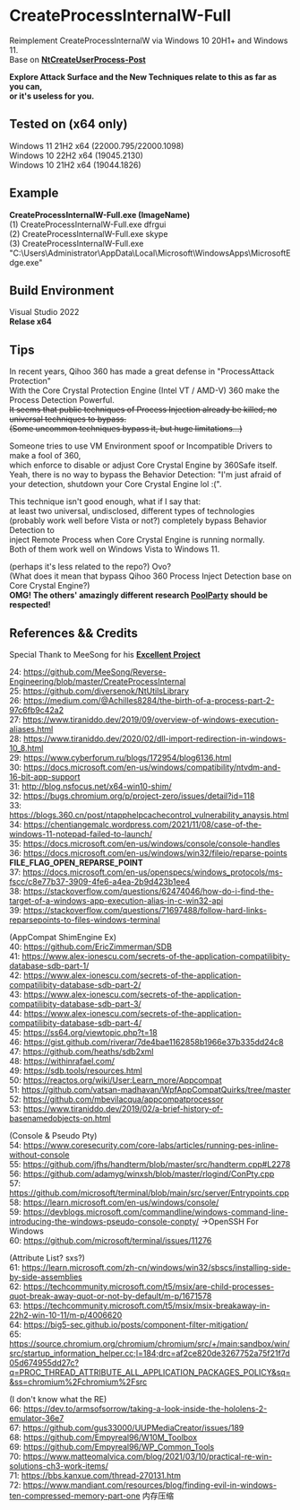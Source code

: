 # CreateProcessInternalW-Full  
Reimplement CreateProcessInternalW via Windows 10 20H1+ and Windows 11.   
Base on [__NtCreateUserProcess-Post__](https://github.com/je5442804/NtCreateUserProcess-Post)  
  
__Explore Attack Surface and the New Techniques relate to this as far as you can,__  
__or it's useless for you.__  

## Tested on (x64 only)  
Windows 11 21H2 x64 (22000.795/22000.1098)  
Windows 10 22H2 x64 (19045.2130)  
Windows 10 21H2 x64 (19044.1826)  

## Example
__CreateProcessInternalW-Full.exe  (ImageName)__  
(1) CreateProcessInternalW-Full.exe dfrgui  
(2) CreateProcessInternalW-Full.exe skype  
(3) CreateProcessInternalW-Full.exe "C:\Users\Administrator\AppData\Local\Microsoft\WindowsApps\MicrosoftEdge.exe"  

## Build Environment  
Visual Studio 2022  
__Relase x64__  

## Tips
In recent years, Qihoo 360 has made a great defense in "ProcessAttack Protection"  
With the Core Crystal Protection Engine (Intel VT / AMD-V) 360 make the Process Detection Powerful.  
~~It seems that public techniques of Process Injection already be killed, no universal techniques to bypass.~~  
~~(Some uncommon techniques bypass it, but huge limitations...)~~  

Someone tries to use VM Environment spoof or Incompatible Drivers to make a fool of 360,  
which enforce to disable or adjust Core Crystal Engine by 360Safe itself.  
Yeah, there is no way to bypass the Behavior Detection: "I'm just afraid of your detection, shutdown your Core Crystal Engine lol :(".  

This technique isn't good enough, what if I say that:  
at least two universal, undisclosed, different types of technologies (probably work well before Vista or not?) completely bypass Behavior Detection to  
inject Remote Process when Core Crystal Engine is running normally.  
Both of them work well on Windows Vista to Windows 11.  
  
(perhaps it's less related to the repo?)  Ovo?  
(What does it mean that bypass Qihoo 360 Process Inject Detection base on Core Crystal Engine?)  
__OMG! The others' amazingly different research [PoolParty](https://github.com/SafeBreach-Labs/PoolParty) should be respected!__  
  
## References && Credits  
Special Thank to MeeSong for his [__Excellent Project__](https://github.com/MeeSong/Reverse-Engineering/tree/master/CreateProcessInternal)  
  
24: https://github.com/MeeSong/Reverse-Engineering/blob/master/CreateProcessInternal  
25: https://github.com/diversenok/NtUtilsLibrary  
26: https://medium.com/@Achilles8284/the-birth-of-a-process-part-2-97c6fb9c42a2  
27: https://www.tiraniddo.dev/2019/09/overview-of-windows-execution-aliases.html  
28: https://www.tiraniddo.dev/2020/02/dll-import-redirection-in-windows-10_8.html  
29: https://www.cyberforum.ru/blogs/172954/blog6136.html  
30: https://docs.microsoft.com/en-us/windows/compatibility/ntvdm-and-16-bit-app-support  
31: http://blog.nsfocus.net/x64-win10-shim/  
32: https://bugs.chromium.org/p/project-zero/issues/detail?id=118  
33: https://blogs.360.cn/post/ntapphelpcachecontrol_vulnerability_anaysis.html  
34: https://chentiangemalc.wordpress.com/2021/11/08/case-of-the-windows-11-notepad-failed-to-launch/  
35: https://docs.microsoft.com/en-us/windows/console/console-handles  
36: https://docs.microsoft.com/en-us/windows/win32/fileio/reparse-points __FILE_FLAG_OPEN_REPARSE_POINT__  
37: https://docs.microsoft.com/en-us/openspecs/windows_protocols/ms-fscc/c8e77b37-3909-4fe6-a4ea-2b9d423b1ee4  
38: https://stackoverflow.com/questions/62474046/how-do-i-find-the-target-of-a-windows-app-execution-alias-in-c-win32-api  
39: https://stackoverflow.com/questions/71697488/follow-hard-links-reparsepoints-to-files-windows-terminal  
  
(AppCompat ShimEngine Ex)  
40: https://github.com/EricZimmerman/SDB  
41: https://www.alex-ionescu.com/secrets-of-the-application-compatilibity-database-sdb-part-1/  
42: https://www.alex-ionescu.com/secrets-of-the-application-compatilibity-database-sdb-part-2/  
43: https://www.alex-ionescu.com/secrets-of-the-application-compatilibity-database-sdb-part-3/  
44: https://www.alex-ionescu.com/secrets-of-the-application-compatilibity-database-sdb-part-4/  
45: https://ss64.org/viewtopic.php?t=18  
46: https://gist.github.com/riverar/7de4bae1162858b1966e37b335dd24c8  
47: https://github.com/heaths/sdb2xml  
48: https://withinrafael.com/  
49: https://sdb.tools/resources.html  
50: https://reactos.org/wiki/User:Learn_more/Appcompat  
51: https://github.com/vatsan-madhavan/WpfAppCompatQuirks/tree/master  
52: https://github.com/mbevilacqua/appcompatprocessor  
53: https://www.tiraniddo.dev/2019/02/a-brief-history-of-basenamedobjects-on.html  
  
(Console & Pseudo Pty)  
54: https://www.coresecurity.com/core-labs/articles/running-pes-inline-without-console  
55: https://github.com/jfhs/handterm/blob/master/src/handterm.cpp#L2278  
56: https://github.com/adamyg/winxsh/blob/master/rlogind/ConPty.cpp  
57: https://github.com/microsoft/terminal/blob/main/src/server/Entrypoints.cpp  
58: https://learn.microsoft.com/en-us/windows/console/  
59: https://devblogs.microsoft.com/commandline/windows-command-line-introducing-the-windows-pseudo-console-conpty/  ->OpenSSH For Windows  
60: https://github.com/microsoft/terminal/issues/11276  
  
(Attribute List? sxs?)   
61: https://learn.microsoft.com/zh-cn/windows/win32/sbscs/installing-side-by-side-assemblies  
62: https://techcommunity.microsoft.com/t5/msix/are-child-processes-quot-break-away-quot-or-not-by-default/m-p/1671578  
63: https://techcommunity.microsoft.com/t5/msix/msix-breakaway-in-22h2-win-10-11/m-p/4006620  
64: https://big5-sec.github.io/posts/component-filter-mitigation/  
65: https://source.chromium.org/chromium/chromium/src/+/main:sandbox/win/src/startup_information_helper.cc;l=184;drc=af2ce820de3267752a75f21f7d05d674955dd27c?q=PROC_THREAD_ATTRIBUTE_ALL_APPLICATION_PACKAGES_POLICY&sq=&ss=chromium%2Fchromium%2Fsrc  
  
(I don't know what the RE)  
66: https://dev.to/armsofsorrow/taking-a-look-inside-the-hololens-2-emulator-36e7  
67: https://github.com/gus33000/UUPMediaCreator/issues/189  
68: https://github.com/Empyreal96/W10M_Toolbox  
69: https://github.com/Empyreal96/WP_Common_Tools  
70: https://www.matteomalvica.com/blog/2021/03/10/practical-re-win-solutions-ch3-work-items/  
71: https://bbs.kanxue.com/thread-270131.htm  
72: https://www.mandiant.com/resources/blog/finding-evil-in-windows-ten-compressed-memory-part-one 内存压缩  
